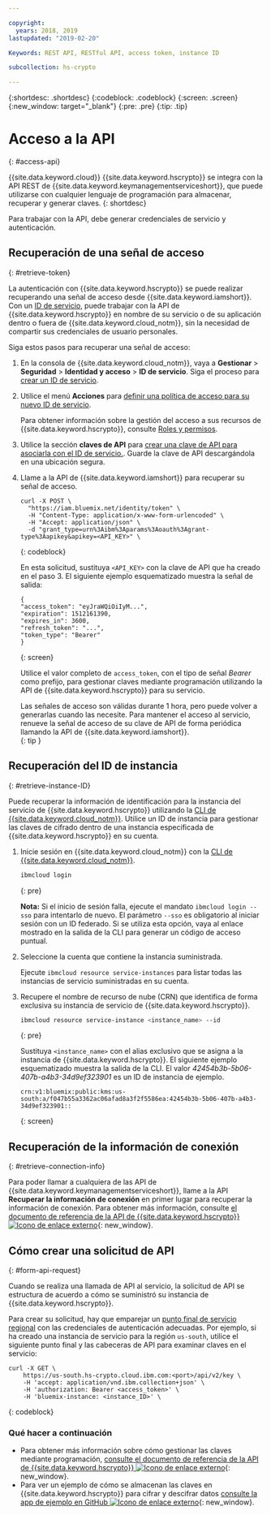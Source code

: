 ```yaml
---

copyright:
  years: 2018, 2019
lastupdated: "2019-02-20"

Keywords: REST API, RESTful API, access token, instance ID

subcollection: hs-crypto

---
```


{:shortdesc: .shortdesc}
{:codeblock: .codeblock}
{:screen: .screen}
{:new_window: target="_blank"}
{:pre: .pre}
{:tip: .tip}

# Acceso a la API
{: #access-api}

{{site.data.keyword.cloud}} {{site.data.keyword.hscrypto}} se integra con la API REST de {{site.data.keyword.keymanagementserviceshort}}, que puede utilizarse con cualquier lenguaje de programación para almacenar, recuperar y generar claves.
{: shortdesc}

Para trabajar con la API, debe generar credenciales de servicio y autenticación.

## Recuperación de una señal de acceso
{: #retrieve-token}

La autenticación con {{site.data.keyword.hscrypto}} se puede realizar recuperando una señal de acceso desde {{site.data.keyword.iamshort}}. Con un [ID de servicio](/docs/iam/serviceid.html#serviceids), puede trabajar con la API de {{site.data.keyword.hscrypto}} en nombre de su servicio o de su aplicación dentro o fuera de {{site.data.keyword.cloud_notm}}, sin la necesidad de compartir sus credenciales de usuario personales.  

<!-- If you want to authenticate with your user credentials, you can retrieve your token by running `ibmcloud iam oauth-tokens` in the [{{site.data.keyword.cloud_notm}} CLI](/docs/cli/index.html#overview).
{: tip} -->

Siga estos pasos para recuperar una señal de acceso:

1. En la consola de {{site.data.keyword.cloud_notm}}, vaya a **Gestionar** &gt; **Seguridad** &gt; **Identidad y acceso** &gt; **ID de servicio**. Siga el proceso para [crear un ID de servicio](/docs/iam/serviceid.html#creating-a-service-id).
2. Utilice el menú **Acciones** para [definir una política de acceso para su nuevo ID de servicio](/docs/iam/serviceidaccess.html).

    Para obtener información sobre la gestión del acceso a sus recursos de {{site.data.keyword.hscrypto}}, consulte [Roles y permisos](/docs/services/hs-crypto/manage-access.html#roles).
3. Utilice la sección **claves de API** para [crear una clave de API para asociarla con el ID de servicio.](/docs/iam/serviceid_keys.html#serviceidapikeys). Guarde la clave de API descargándola en una ubicación segura.
4. Llame a la API de {{site.data.keyword.iamshort}} para recuperar su señal de acceso.

    ```cURL
    curl -X POST \
      "https://iam.bluemix.net/identity/token" \
      -H "Content-Type: application/x-www-form-urlencoded" \
      -H "Accept: application/json" \
      -d "grant_type=urn%3Aibm%3Aparams%3Aoauth%3Agrant-type%3Aapikey&apikey=<API_KEY>" \
    ```
    {: codeblock}

    En esta solicitud, sustituya `<API_KEY>` con la clave de API que ha creado en el paso 3. El siguiente ejemplo esquematizado muestra la señal de salida:

    ```
    {
    "access_token": "eyJraWQiOiIyM...",
    "expiration": 1512161390,
    "expires_in": 3600,
    "refresh_token": "...",
    "token_type": "Bearer"
    }
    ```
    {: screen}

    Utilice el valor completo de `access_token`, con el tipo de señal _Bearer_ como prefijo, para gestionar claves mediante programación utilizando la API de {{site.data.keyword.hscrypto}} para su servicio.

    Las señales de acceso son válidas durante 1 hora, pero puede volver a generarlas cuando las necesite. Para mantener el acceso al servicio, renueve la señal de acceso de su clave de API de forma periódica llamando la API de {{site.data.keyword.iamshort}}.   
    {: tip }

## Recuperación del ID de instancia
{: #retrieve-instance-ID}

Puede recuperar la información de identificación para la instancia del servicio de {{site.data.keyword.hscrypto}} utilizando la [CLI de {{site.data.keyword.cloud_notm}}](/docs/cli/index.html#overview). Utilice un ID de instancia para gestionar las claves de cifrado dentro de una instancia especificada de {{site.data.keyword.hscrypto}} en su cuenta.

1. Inicie sesión en {{site.data.keyword.cloud_notm}} con la [CLI de {{site.data.keyword.cloud_notm}}](/docs/cli/index.html#overview).

    ```sh
    ibmcloud login
    ```
    {: pre}

    **Nota:** Si el inicio de sesión falla, ejecute el mandato `ibmcloud login --sso` para intentarlo de nuevo. El parámetro `--sso` es obligatorio al iniciar sesión con un ID federado. Si se utiliza esta opción, vaya al enlace mostrado en la salida de la CLI para generar un código de acceso puntual.

2. Seleccione la cuenta que contiene la instancia suministrada.

    Ejecute `ibmcloud resource service-instances` para listar todas las instancias de servicio suministradas en su cuenta.

3. Recupere el nombre de recurso de nube (CRN) que identifica de forma exclusiva su instancia de servicio de {{site.data.keyword.hscrypto}}.

    ```sh
    ibmcloud resource service-instance <instance_name> --id
    ```
    {: pre}

    Sustituya `<instance_name>` con el alias exclusivo que se asigna a la instancia de {{site.data.keyword.hscrypto}}. El siguiente ejemplo esquematizado muestra la salida de la CLI. El valor _42454b3b-5b06-407b-a4b3-34d9ef323901_ es un ID de instancia de ejemplo.

    ```
    crn:v1:bluemix:public:kms:us-south:a/f047b55a3362ac06afad8a3f2f5586ea:42454b3b-5b06-407b-a4b3-34d9ef323901::
    ```
    {: screen}

## Recuperación de la información de conexión
{: #retrieve-connection-info}

Para poder llamar a cualquiera de las API de {{site.data.keyword.keymanagementserviceshort}}, llame a la API **Recuperar la información de conexión** en primer lugar para recuperar la información de conexión. Para obtener más información, consulte [el documento de referencia de la API de {{site.data.keyword.hscrypto}} ![Icono de enlace externo](../../icons/launch-glyph.svg "Icono de enlace externo")](https://cloud.ibm.com/apidocs/hs-crypto){: new_window}.

## Cómo crear una solicitud de API
{: #form-api-request}

Cuando se realiza una llamada de API al servicio, la solicitud de API se estructura de acuerdo a cómo se suministró su instancia de {{site.data.keyword.hscrypto}}.

Para crear su solicitud, hay que emparejar un [punto final de servicio regional](/docs/services/hs-crypto/regions.html) con las credenciales de autenticación adecuadas. Por ejemplo, si ha creado una instancia de servicio para la región `us-south`, utilice el siguiente punto final y las cabeceras de API para examinar claves en el servicio:

```cURL
curl -X GET \
    https://us-south.hs-crypto.cloud.ibm.com:<port>/api/v2/key \
    -H 'accept: application/vnd.ibm.collection+json' \
    -H 'authorization: Bearer <access_token>' \
    -H 'bluemix-instance: <instance_ID>' \
```
{: codeblock}

### Qué hacer a continuación

- Para obtener más información sobre cómo gestionar las claves mediante programación, [consulte el documento de referencia de la API de {{site.data.keyword.hscrypto}} ![Icono de enlace externo](../../icons/launch-glyph.svg "Icono de enlace externo")](https://cloud.ibm.com/apidocs/hs-crypto){: new_window}.
- Para ver un ejemplo de cómo se almacenan las claves en {{site.data.keyword.hscrypto}} para cifrar y descifrar datos [consulte la app de ejemplo en GitHub ![Icono de enlace externo](../../icons/launch-glyph.svg "Icono de enlace externo")](https://github.com/IBM-Bluemix/key-protect-helloworld-python){: new_window}.
